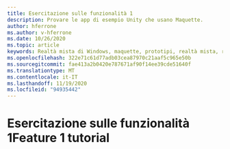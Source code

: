 ```yaml
---
title: Esercitazione sulle funzionalità 1
description: Provare le app di esempio Unity che usano Maquette.
author: hferrone
ms.author: v-hferrone
ms.date: 10/26/2020
ms.topic: article
keywords: Realtà mista di Windows, maquette, prototipi, realtà mista, realtà virtuale, VR, MR, feedback, hub di feedback, bug
ms.openlocfilehash: 322e71c61d77adb03cea87970c21aaf5c965e50b
ms.sourcegitcommit: fae413a2b0420e787671af90f14ee39cde51640f
ms.translationtype: MT
ms.contentlocale: it-IT
ms.lasthandoff: 11/19/2020
ms.locfileid: "94935442"
---
```

# <a name="feature-1-tutorial"></a><span data-ttu-id="d6532-104">Esercitazione sulle funzionalità 1</span><span class="sxs-lookup"><span data-stu-id="d6532-104">Feature 1 tutorial</span></span>

<!-- TODO(Harrison/Stefan): Need cool header image from tutorial -->

<!-- TODO(Stefan): Create tutorial content and screenshots -->
